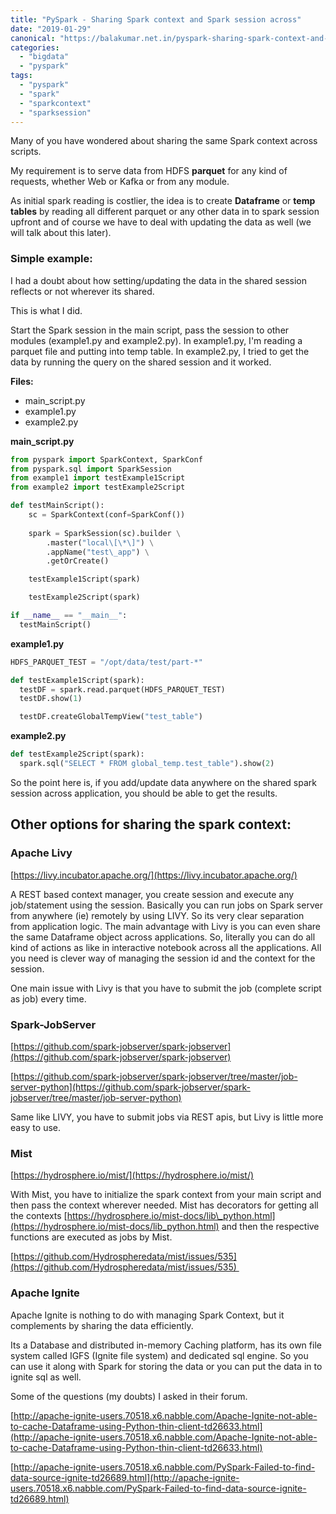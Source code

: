 ```yaml
---
title: "PySpark - Sharing Spark context and Spark session across"
date: "2019-01-29"
canonical: "https://balakumar.net.in/pyspark-sharing-spark-context-and-spark-session-across/"
categories: 
  - "bigdata"
  - "pyspark"
tags: 
  - "pyspark"
  - "spark"
  - "sparkcontext"
  - "sparksession"
---
```


Many of you have wondered about sharing the same Spark context across scripts.

My requirement is to serve data from HDFS **parquet** for any kind of requests, whether Web or Kafka or from any module.

As initial spark reading is costlier, the idea is to create **Dataframe** or **temp tables** by reading all different parquet or any other data in to spark session upfront and of course we have to deal with updating the data as well (we will talk about this later).

### **Simple example:**

I had a doubt about how setting/updating the data in the shared session reflects or not wherever its shared.

This is what I did.

Start the Spark session in the main script, pass the session to other modules (example1.py and example2.py). In example1.py, I'm reading a parquet file and putting into temp table. In example2.py, I tried to get the data by running the query on the shared session and it worked.

**Files:**

- main_script.py
- example1.py
- example2.py

**main_script.py**

```python
from pyspark import SparkContext, SparkConf
from pyspark.sql import SparkSession
from example1 import testExample1Script
from example2 import testExample2Script

def testMainScript(): 
    sc = SparkContext(conf=SparkConf())
  
    spark = SparkSession(sc).builder \
        .master("local\[\*\]") \
        .appName("test\_app") \
        .getOrCreate()

    testExample1Script(spark)

    testExample2Script(spark)

if __name__ == "__main__":
  testMainScript()
```

**example1.py**

```python
HDFS_PARQUET_TEST = "/opt/data/test/part-*"

def testExample1Script(spark):
  testDF = spark.read.parquet(HDFS_PARQUET_TEST)
  testDF.show(1)

  testDF.createGlobalTempView("test_table")
```

**example2.py**

```python
def testExample2Script(spark):
  spark.sql("SELECT * FROM global_temp.test_table").show(2)
```

So the point here is, if you add/update data anywhere on the shared spark session across application, you should be able to get the results.

## Other options for sharing the spark context:

### Apache Livy

[https://livy.incubator.apache.org/](https://livy.incubator.apache.org/)

A REST based context manager, you create session and execute any job/statement using the session. Basically you can run jobs on Spark server from anywhere (ie) remotely by using LIVY. So its very clear separation from application logic. The main advantage with Livy is you can even share the same Dataframe object across applications. So, literally you can do all kind of actions as like in interactive notebook across all the applications. All you need is clever way of managing the session id and the context for the session. 

One main issue with Livy is that you have to submit the job (complete script as job) every time.

### Spark-JobServer

[https://github.com/spark-jobserver/spark-jobserver](https://github.com/spark-jobserver/spark-jobserver)

[https://github.com/spark-jobserver/spark-jobserver/tree/master/job-server-python](https://github.com/spark-jobserver/spark-jobserver/tree/master/job-server-python)

Same like LIVY, you have to submit jobs via REST apis, but Livy is little more easy to use.

### Mist

[https://hydrosphere.io/mist/](https://hydrosphere.io/mist/)

With Mist, you have to initialize the spark context from your main script and then pass the context wherever needed. Mist has decorators for getting all the contexts [https://hydrosphere.io/mist-docs/lib\_python.html](https://hydrosphere.io/mist-docs/lib_python.html) and then the respective functions are executed as jobs by Mist.

[https://github.com/Hydrospheredata/mist/issues/535](https://github.com/Hydrospheredata/mist/issues/535) 

### Apache Ignite

Apache Ignite is nothing to do with managing Spark Context, but it complements by sharing the data efficiently.

Its a Database and distributed in-memory Caching platform, has its own file system called IGFS (Ignite file system) and dedicated sql engine. So you can use it along with Spark for storing the data or you can put the data in to ignite sql as well.

Some of the questions (my doubts) I asked in their forum.

[http://apache-ignite-users.70518.x6.nabble.com/Apache-Ignite-not-able-to-cache-Dataframe-using-Python-thin-client-td26633.html](http://apache-ignite-users.70518.x6.nabble.com/Apache-Ignite-not-able-to-cache-Dataframe-using-Python-thin-client-td26633.html)

[http://apache-ignite-users.70518.x6.nabble.com/PySpark-Failed-to-find-data-source-ignite-td26689.html](http://apache-ignite-users.70518.x6.nabble.com/PySpark-Failed-to-find-data-source-ignite-td26689.html)
